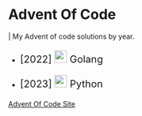 # Advent Of Code

| My Advent of code solutions by year.

- <p style="font-size:20px"> [2022] <img height="25px" src="https://cdn.jsdelivr.net/gh/devicons/devicon/icons/go/go-original-wordmark.svg" /> Golang </p>
- <p style="font-size:20px"> [2023] <img height="25px" src="https://cdn.jsdelivr.net/gh/devicons/devicon/icons/python/python-original.svg" /> Python </p>


[Advent Of Code Site](https://adventofcode.com/)
